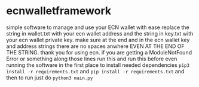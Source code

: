 # ecnwalletframework
simple software to manage and use your ECN wallet with ease 
replace the string in wallet.txt with your ecn wallet address
and the string in key.txt with your ecn wallet private key. 
make sure at the end and in the ecn wallet key and address strings there are no spaces anwhere EVEN AT THE END OF THE STRING.
thank you for using ecn.
if you are getting a ModuleNotFound Error or something along those lines run this and run this before even running the software in the first place to install needed dependencies 
```pip3 install -r requirements.txt```
and
```pip install -r requirements.txt```
and then to run just do ```python3 main.py```
